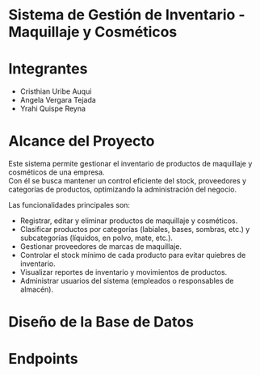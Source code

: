 # Sistema de Gestión de Inventario - Maquillaje y Cosméticos

# Integrantes
- Cristhian Uribe Auqui
- Angela Vergara Tejada
- Yrahi Quispe Reyna

# Alcance del Proyecto
Este sistema permite gestionar el inventario de productos de maquillaje y cosméticos de una empresa.  
Con él se busca mantener un control eficiente del stock, proveedores y categorías de productos, optimizando la administración del negocio.  

Las funcionalidades principales son:
- Registrar, editar y eliminar productos de maquillaje y cosméticos.
- Clasificar productos por categorías (labiales, bases, sombras, etc.) y subcategorías (líquidos, en polvo, mate, etc.).
- Gestionar proveedores de marcas de maquillaje.
- Controlar el stock mínimo de cada producto para evitar quiebres de inventario.
- Visualizar reportes de inventario y movimientos de productos.
- Administrar usuarios del sistema (empleados o responsables de almacén).

# Diseño de la Base de Datos


# Endpoints

